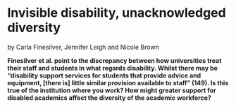 # Invisible disability, unacknowledged diversity
by Carla Finesilver, Jennifer Leigh and Nicole Brown

**Finesilver et al. point to the discrepancy between how universities treat their staff and students in what regards disability. Whilst there may be “disability support services for students that provide advice and equipment, [there is] little similar provision available to staff” (149). Is this true of the institution where you work? How might greater support for disabled academics affect the diversity of the academic workforce?**

